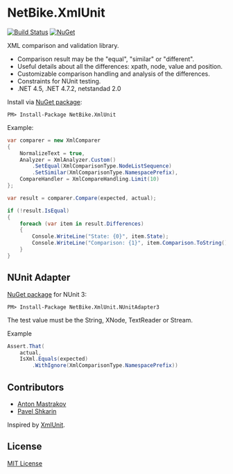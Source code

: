 ﻿NetBike.XmlUnit
===============

[![Build Status](https://cloud.drone.io/api/badges/netbike/netbike.xmlunit/status.svg)](https://cloud.drone.io/netbike/netbike.xmlunit)
[![NuGet](https://img.shields.io/nuget/v/NetBike.XmlUnit)](https://www.nuget.org/packages/NetBike.XmlUnit)

XML comparison and validation library.

* Comparison result may be the "equal", "similar" or "different".
* Useful details about all the differences: xpath, node, value and position.
* Сustomizable comparison handling and analysis of the differences.
* Constraints for NUnit testing.
* .NET 4.5, .NET 4.7.2, netstandad 2.0

Install via [NuGet package](https://www.nuget.org/packages/NetBike.XmlUnit):

```
PM> Install-Package NetBike.XmlUnit
```

Example:

```csharp
var comparer = new XmlComparer
{
    NormalizeText = true,
    Analyzer = XmlAnalyzer.Custom()
        .SetEqual(XmlComparisonType.NodeListSequence)
        .SetSimilar(XmlComparisonType.NamespacePrefix),
    CompareHandler = XmlCompareHandling.Limit(10)
};

var result = comparer.Compare(expected, actual);

if (!result.IsEqual)
{
    foreach (var item in result.Differences)
    {
        Console.WriteLine("State: {0}", item.State);
        Console.WriteLine("Comparison: {1}", item.Comparison.ToString());
    }
}
```

NUnit Adapter
--------------

[NuGet package](https://www.nuget.org/packages/NetBike.XmlUnit.NUnitAdapter3) for NUnit 3:

```
PM> Install-Package NetBike.XmlUnit.NUnitAdapter3
```

The test value must be the String, XNode, TextReader or Stream.

Example

```csharp
Assert.That(
    actual,
    IsXml.Equals(expected)
        .WithIgnore(XmlComparisonType.NamespacePrefix))
```

Contributors
------------

* [Anton Mastrakov](https://github.com/a-mastrakov)
* [Pavel Shkarin](https://github.com/a7b0)

Inspired by [XmlUnit](http://xmlunit.org).


License
-------

[MIT License](https://github.com/netbike/netbike.xmlunit/blob/master/LICENSE)
